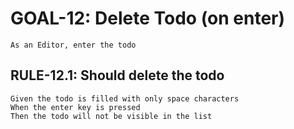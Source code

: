 # GOAL-12: Delete Todo (on enter)

```gherkin
As an Editor, enter the todo
```

## RULE-12.1: Should delete the todo

```gherkin
Given the todo is filled with only space characters
When the enter key is pressed
Then the todo will not be visible in the list
```
